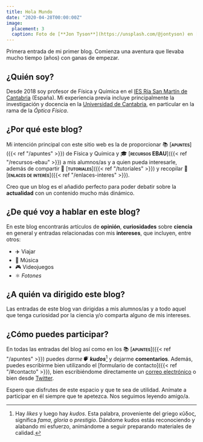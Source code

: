 ```yaml
---
title: Hola Mundo
date: "2020-04-28T00:00:00Z"
image:
  placement: 3
  caption: Foto de [**Jon Tyson**](https://unsplash.com/@jontyson) en [Unsplash](https://unsplash.com)
---
```


Primera entrada de mi primer blog. Comienza una aventura que llevaba mucho tiempo (años) con ganas de empezar.

## ¿Quién soy?

Desde 2018 soy profesor de Física y Química en el [IES Ría San Martín de Cantabria](http://portaleducativo.educantabria.es/web/iesriasanmartin) (España). Mi experiencia previa incluye principalmente la investigación y docencia en la [Universidad de Cantabria](https://web.unican.es), en particular en la rama de la _Óptica Física_.


## ¿Por qué este blog?

Mi intención principal con este sitio web es la de proporcionar 📚 [<span style="font-variant:small-caps;">**apuntes**</span>]({{< ref "/apuntes" >}}) de Física y Química y 🎓 [<span style="font-variant:small-caps;">**recursos EBAU**</span>]({{< ref "/recursos-ebau" >}}) a mis alumnos/as y a quien pueda interesarle, además de compartir 👐 [<span style="font-variant:small-caps;">**tutoriales**</span>]({{< ref "/tutoriales" >}}) y recopilar 🔗 [<span style="font-variant:small-caps;">**enlaces de interés**</span>]({{< ref "/enlaces-interes" >}}).

Creo que un blog es el añadido perfecto para poder debatir sobre la **actualidad** con un contenido mucho más dinámico.

## ¿De qué voy a hablar en este blog?
En este blog encontrarás artículos de **opinión**, **curiosidades** sobre **ciencia** en general y entradas relacionadas con mis **intereses**, que incluyen, entre otros:

- ✈️ Viajar
- 🎸 Música
- 🎮 Videojuegos
- ⚛️ _Fotones_

## ¿A quién va dirigido este blog?

Las entradas de este blog van dirigidas a mis alumnos/as y a todo aquel que tenga curiosidad por la ciencia y/o comparta alguno de mis intereses.

## ¿Cómo puedes participar?

En todas las entradas del blog así como en los 📚 [<span style="font-variant:small-caps;">**apuntes**</span>]({{< ref "/apuntes" >}}) puedes *darme* <svg xmlns="http://www.w3.org/2000/svg" width="12px" height="12px" viewBox="0 0 60 60">
          <g class="flat">
            <path d="M57.0443547 6.86206897C57.6058817 6.46227795 57.7389459 5.67962382 57.3416215 5.11431557 56.9442971 4.54900731 56.1672933 4.41483804 55.6055588 4.81504702L52.4950525 7.030721C51.9335255 7.43051202 51.8004613 8.21316614 52.1977857 8.7784744 52.4404567 9.12371996 52.8251182 9.30825496 53.2153846 9.30825496 53.4640757 9.30825496 53.7152578 9.23343783 53.9338485 9.07753396L57.0443547 6.86206897zM48.8035059 6.1414838C48.94778 6.19623824 49.0959982 6.22215256 49.2415177 6.22215256 49.7455426 6.22215256 50.2198824 5.91201672 50.4075424 5.40898642L51.7485642 1.81818182C51.9906124 1.17011494 51.664906.447021944 51.0209664.203343783 50.3772345-.0405433647 49.6587706.287774295 49.4167224.93584117L48.0757006 4.52664577C47.83386 5.17471264 48.1595664 5.89780564 48.8035059 6.1414838zM58.5931726 11.6219436C58.5846615 11.6219436 58.5761504 11.6219436 58.5674317 11.6219436L54.7579749 11.6541275C54.0702341 11.6681296 53.5240687 12.1985371 53.5379772 12.8909091 53.551678 13.5745037 54.1065621 14.1297806 54.7828855 14.1297806 54.7913966 14.1297806 54.7999077 14.1297806 54.8086265 14.1297806L58.6180833 14.0643678C59.305824 14.0501567 59.8519894 13.4934169 59.838081 12.8010449 59.8243801 12.1174504 59.269496 11.6219436 58.5931726 11.6219436z"/>
            <path d="M37.1910045 6.68944619C37.7313574 6.14566353 38.4431784 5.8737722 39.155207 5.8737722 39.967916 5.8737722 40.7808327 6.22800418 41.3380002 6.93667712 42.2214969 8.06039707 42.0666359 9.69111808 41.0600392 10.7042842L39.777765 11.9949843C39.5801407 12.1276907 39.3877061 12.2695925 39.2075193 12.430303 39.0619998 11.5985371 38.7167801 10.7954023 38.1668781 10.0961338 37.4907623 9.23636364 36.588375 8.62424242 35.5772114 8.31410658L37.1910045 6.68944619zM28.5289586 3.66394984C29.0691039 3.12016719 29.7811325 2.84827586 30.4931611 2.84827586 31.3060777 2.84848485 32.1187868 3.20271682 32.6759543 3.91138976 33.559451 5.03510972 33.40459 6.66562173 32.3979933 7.67878788L17.6760235 22.3467085 17.6276554 20.6499478C17.6149925 19.014629 16.8595779 17.554441 15.6854573 16.5945664L28.5289586 3.66394984zM.624996757 36.9889537C.491717597 36.554099.508245877 35.7327064.906400646 35.2666667L3.45579518 32.2829676C3.45662553 32.2819923 4.33763118 25.8376176 6.09881213 12.9498433 6.09881213 11.4271682 7.33624726 10.1814002 8.84873717 10.1814002 10.3612271 10.1814002 11.5988698 11.4271682 11.5988698 12.9498433L11.6704878 15.4649948C9.18191673 15.8089864 7.24428555 17.9170324 7.14921001 20.492581L4.62804751 38.9475444 3.8946373 39.8060606C3.04504924 39.4926018 2.3776139 39.1458968 1.89233128 38.7659456 1.16440735 38.1960189.758275917 37.4238085.624996757 36.9889537z"/>
            <path d="M49.6070811,36.8942529 L42.4182909,44.1316614 C36.2784454,50.3128527 29.8604313,55.2743992 24.2225349,56.5113898 C24.0512744,56.5492163 23.8901857,56.6217346 23.7511014,56.7293626 L20.5013032,59.2417973 C20.2908084,59.4045977 20.1673015,59.6181154 19.5026647,59.6181154 C18.8380279,59.6181154 13.0160695,55.8303982 10.3595306,53.2846814 C7.96626306,50.9912532 3.77432047,43.9549368 4.44453927,43.0079415 L6.99372621,40.0244514 C6.99469496,40.0233368 7.87570061,33.578962 9.63674317,20.6913271 C9.63674317,19.168652 10.8743859,17.922675 12.3868758,17.922675 C13.8993657,17.922675 15.1368008,19.168652 15.1368008,20.6913271 L15.2667512,25.2522466 C15.2883404,26.0100313 15.907577,26.5034483 16.5519317,26.5034483 C16.8662207,26.5034483 17.1867374,26.3857889 17.4464306,26.1245559 L32.0670972,11.4054336 C32.6074501,10.861442 33.3190635,10.5897597 34.0312997,10.5897597 C34.8440088,10.5897597 35.6569254,10.9439916 36.214093,11.6526646 C37.0975897,12.7763845 36.942521,14.4071055 35.9359243,15.4202717 L25.8641449,25.5598746 C25.3412294,26.0865204 25.3412294,26.9398119 25.8641449,27.4660397 C26.1288202,27.7324974 26.4757006,27.8658307 26.822581,27.8658307 C27.1694614,27.8658307 27.5165494,27.7324974 27.7810172,27.4660397 L40.7291431,14.43093 C41.2692884,13.8869383 41.9811094,13.615256 42.6933456,13.615256 C43.5060547,13.615465 44.3189713,13.969697 44.8761389,14.6783699 C45.7596356,15.8018809 45.6045669,17.4326019 44.5979702,18.445768 L31.7106677,31.4198537 C31.1806943,31.953605 31.1806943,32.8183908 31.7106677,33.3521421 C31.9718141,33.615047 32.31392,33.7464995 32.656441,33.7464995 C32.9985469,33.7464995 33.3408603,33.615047 33.6020067,33.3521421 L43.7346096,23.1515152 C44.2749625,22.6075235 44.9867835,22.3358412 45.6988121,22.3358412 C46.5115212,22.3358412 47.3244378,22.6900731 47.8816054,23.3989551 C48.7651021,24.522466 48.6100334,26.153187 47.6034367,27.1663532 L37.5667397,37.2708464 C37.0245185,37.8165099 37.0245185,38.7017764 37.5667397,39.2474399 C37.8334909,39.5161964 38.161896,39.6422153 38.4900934,39.6422153 C38.8184984,39.6422153 39.1469035,39.5161964 39.3972552,39.2639498 L45.6195133,32.999791 C46.1802099,32.4353187 46.93085,32.1368861 47.678999,32.1368861 C48.2741552,32.1368861 48.8676508,32.3258098 49.361919,32.7197492 C50.682182,33.7717868 50.7639719,35.7297806 49.6070811,36.8942529 Z"/>
          </g>
          <g class="outline">
            <path d="M57.1428763 6.63333333C57.6856856 6.24686869 57.8143144 5.49030303 57.4302341 4.94383838 57.0461538 4.39737374 56.2950502 4.26767677 55.7520401 4.65454545L52.7452174 6.79636364C52.202408 7.18282828 52.0737793 7.93939394 52.4578595 8.48585859 52.6924415 8.81959596 53.0642809 8.9979798 53.4415385 8.9979798 53.6819398 8.9979798 53.9247492 8.92565657 54.1360535 8.77494949L57.1428763 6.63333333zM49.1767224 5.93676768C49.3161873 5.98969697 49.4594649 6.01474747 49.6001338 6.01474747 50.0873579 6.01474747 50.5458863 5.71494949 50.727291 5.22868687L52.023612 1.75757576C52.257592 1.13111111 51.9427425.432121212 51.3202676.196565657 50.6979933-.0391919192 50.0034783.278181818 49.7694983.904646465L48.4731773 4.37575758C48.239398 5.00222222 48.5542475 5.70121212 49.1767224 5.93676768zM58.6400669 11.2345455C58.6318395 11.2345455 58.623612 11.2345455 58.6151839 11.2345455L54.932709 11.2656566C54.267893 11.2791919 53.7399331 11.7919192 53.7533779 12.4612121 53.7666221 13.1220202 54.30301 13.6587879 54.9567893 13.6587879 54.9650167 13.6587879 54.9732441 13.6587879 54.9816722 13.6587879L58.6641472 13.5955556C59.3289632 13.5818182 59.8569231 13.0436364 59.8434783 12.3743434 59.8302341 11.7135354 59.2938462 11.2345455 58.6400669 11.2345455zM51.2107023 29.7280808C50.5940468 29.2365657 49.8640134 28.9020202 49.0922408 28.7448485 49.1432107 28.6519192 49.1907692 28.5573737 49.2357191 28.4614141L49.7189298 27.9749495C51.5799331 26.1012121 51.7753846 23.1519192 50.1732441 21.1141414 49.4169231 20.1523232 48.3670234 19.5131313 47.2009365 19.2745455 47.284214 19.120202 47.3580602 18.9624242 47.4250836 18.8022222 48.6925084 16.9539394 48.6718395 14.469899 47.2681605 12.6844444 46.5116388 11.7220202 45.4613378 11.0808081 44.2946488 10.8426263 45.2578595 9.05959596 45.1348495 6.83737374 43.8481605 5.20121212 42.8753177 3.96383838 41.4182609 3.25393939 39.8502341 3.25393939 38.5946488 3.25393939 37.4101003 3.70565657 36.480602 4.53272727 36.3399331 3.72888889 36.0064214 2.95252525 35.4748495 2.27636364 34.501806 1.0389899 33.0447492.329292929 31.4767224.329090909 30.1141806.329090909 28.8351171.861414141 27.8753177 1.82767677L15.6666221 14.1185859 15.6200669 12.4781818C15.5985953 9.68424242 13.3340468 7.41777778 10.5537793 7.41777778 7.8238796 7.41777778 5.59143813 9.60262626 5.49110368 12.3264646L3.05377926 30.1660606 1.05050167 32.510303C-.150100334 33.9157576.751318148 36.4103164 1.05050167 37.002855 1.3496852 37.5953936 1.66593319 37.9666982 2.51271962 38.8651283 2.8050341 39.1752704 3.3712736 39.6680391 4.21143813 40.3434343 3.2935786 41.7335354 4.72327715 47.298456 9.51045561 52.4226263 15.4436869 58.7735254 20.1888963 59.9262626 21.1316388 59.9262626 21.9056187 59.9262626 22.6703679 59.6646465 23.2846154 59.189899L26.2031438 56.9337374C29.0107023 56.2660606 32.1060201 54.7492929 35.4086288 52.4226263 38.2924415 50.3907071 41.4210702 47.6832323 44.7070234 44.3749495L51.656388 37.3787879C52.681204 36.3470707 53.220602 34.9165657 53.1363211 33.4541414 53.0520401 31.9941414 52.350301 30.6361616 51.2107023 29.7280808zM37.9513043 6.46646465C38.4736455 5.94080808 39.1617391 5.6779798 39.8500334 5.6779798 40.6356522 5.6779798 41.4214716 6.02040404 41.9600669 6.70545455 42.8141137 7.79171717 42.6644147 9.36808081 41.6913712 10.3474747L40.4518395 11.5951515C40.2608027 11.7234343 40.0747826 11.8606061 39.900602 12.0159596 39.7599331 11.2119192 39.4262207 10.4355556 38.8946488 9.75959596 38.2410702 8.92848485 37.3687625 8.33676768 36.3913043 8.0369697L37.9513043 6.46646465zM29.5779933 3.54181818C30.1001338 3.01616162 30.7884281 2.75333333 31.4767224 2.75333333 32.2625418 2.75353535 33.0481605 3.0959596 33.5867559 3.7810101 34.4408027 4.86727273 34.2911037 6.44343434 33.3180602 7.42282828L19.0868227 21.6018182 19.0400669 19.9616162C19.0278261 18.3808081 18.297592 16.9692929 17.1626087 16.0414141L29.5779933 3.54181818zM2.60416353 35.7559886C2.47532701 35.335629 2.49130435 34.5416162 2.87618729 34.0911111L5.34060201 31.2068687C5.34140468 31.2059259 6.19304348 24.9763636 7.89551839 12.5181818 7.89551839 11.0462626 9.09170569 9.8420202 10.5537793 9.8420202 12.0158528 9.8420202 13.2122408 11.0462626 13.2122408 12.5181818L13.2814716 14.9494949C10.8758528 15.2820202 9.00280936 17.319798 8.91090301 19.8094949L6.47377926 37.6492929 5.76481605 38.4791919C4.9435476 38.1761817 4.2983601 37.8410335 3.82925357 37.4737474 3.12559377 36.9228183 2.73300005 36.1763482 2.60416353 35.7559886zM49.9535117 35.6644444L43.0043478 42.6606061C37.0691639 48.6357576 30.8650836 53.4319192 25.4151171 54.6276768 25.2495652 54.6642424 25.0938462 54.7343434 24.959398 54.8383838L21.8179264 57.2670707C21.6144482 57.4244444 21.4950582 57.6308449 20.8525759 57.6308449 20.2100936 57.6308449 14.5822005 53.9693849 12.0142129 51.5085254 9.70072096 49.2915447 5.64850979 42.4897722 6.29638796 41.5743434L8.76060201 38.690303C8.76153846 38.6892256 9.61317726 32.4596633 11.3155184 20.0016162 11.3155184 18.529697 12.5119064 17.3252525 13.9739799 17.3252525 15.4360535 17.3252525 16.6322408 18.529697 16.6322408 20.0016162L16.7578595 24.4105051C16.7787291 25.1430303 17.3773244 25.62 18.0002007 25.62 18.3040134 25.62 18.6138462 25.5062626 18.8648829 25.2537374L32.998194 11.0252525C33.5205351 10.4993939 34.2084281 10.2367677 34.8969231 10.2367677 35.6825418 10.2367677 36.4683612 10.5791919 37.0069565 11.2642424 37.8610033 12.3505051 37.7111037 13.9268687 36.7380602 14.9062626L27.0020067 24.7078788C26.4965217 25.2169697 26.4965217 26.0418182 27.0020067 26.5505051 27.2578595 26.8080808 27.5931773 26.9369697 27.928495 26.9369697 28.2638127 26.9369697 28.5993311 26.8080808 28.8549833 26.5505051L41.371505 13.949899C41.8936455 13.4240404 42.5817391 13.1614141 43.2702341 13.1614141 44.0558528 13.1616162 44.8416722 13.5040404 45.3802676 14.1890909 46.2343144 15.2751515 46.0844147 16.8515152 45.1113712 17.8309091L32.6536455 30.3725253C32.1413378 30.8884848 32.1413378 31.7244444 32.6536455 32.240404 32.906087 32.4945455 33.2367893 32.6216162 33.567893 32.6216162 33.8985953 32.6216162 34.2294983 32.4945455 34.4819398 32.240404L44.2767893 22.379798C44.7991304 21.8539394 45.4872241 21.5913131 46.1755184 21.5913131 46.9611371 21.5913131 47.7469565 21.9337374 48.2855518 22.6189899 49.1395987 23.7050505 48.989699 25.2814141 48.0166555 26.2608081L38.3145151 36.0284848C37.7903679 36.5559596 37.7903679 37.4117172 38.3145151 37.9391919 38.5723746 38.1989899 38.8898328 38.3208081 39.2070903 38.3208081 39.5245485 38.3208081 39.8420067 38.1989899 40.0840134 37.9551515L46.0988629 31.899798C46.6408696 31.3541414 47.3664883 31.0656566 48.089699 31.0656566 48.6650167 31.0656566 49.2387291 31.2482828 49.7165217 31.6290909 50.9927759 32.6460606 51.0718395 34.5387879 49.9535117 35.6644444z"/>
          </g>
        </svg> ***kudos***[^1] y dejarme __comentarios__. Además, puedes escribirme bien utilizando el [formulario de contacto]({{< ref "/#contacto" >}}), bien escribiéndome directamente un [correo electrónico](mailto:rodri.alcaraz@gmail.com) o bien desde [Twitter](https://twitter.com/alcarazr).

[^1]: Hay *likes* y luego hay *kudos*. Esta palabra, proveniente del griego κῦδος, significa *fama*, *gloria* o *prestigio*. Dándome kudos estás reconociendo y alabando mi esfuerzo, animándome a seguir preparando materiales de calidad.

Espero que disfrutes de este espacio y que te sea de utilidad. Anímate a participar en él siempre que te apetezca. Nos seguimos leyendo amigo/a.